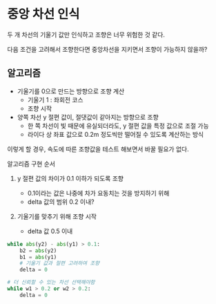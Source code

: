 # 중앙 차선 인식

두 개 차선의 기울기 값만 인식하고 조향은 너무 위험한 것 같다.


다음 조건을 고려해서 조향한다면 중앙차선을 지키면서 조향이 가능하지 않을까?
## 알고리즘
- 기울기를 0으로 만드는 방향으로 조향 계산
    - 기울기 1 : 좌회전 코스
    - 조향 시작
- 양쪽 차선 y 절편 값이, 절댓값이 같아지는 방향으로 조향
    - 한 쪽 차선이 빛 때문에 유실되더라도, y 절편 값을 특정 값으로 조절 가능
    - 라이다 상 좌표 값으로 0.2m 정도씩만 떨어질 수 있도록 계산하는 방식
    

이렇게 할 경우, 속도에 따른 조향값을 테스트 해보면서 바꿀 필요가 없다.



알고리즘 구현 순서
1. y 절편 값의 차이가 0.1 이하가 되도록 조향
    - 0.1이라는 값은 나중에 차가 요동치는 것을 방지하기 위해
    - delta 값의 범위 0.2 이내?

2. 기울기를 맞추기 위해 조향 시작
    - delta 값 0.5 이내

```python
while abs(y2) - abs(y1) > 0.1:
    b2 = abs(y2)
    b1 = abs(y1)
    # 기울기 값과 절편 고려하여 조향
    delta = 0

# 더 신뢰할 수 있는 차선 선택해야함
while w1 > 0.2 or w2 > 0.2:
    delta = 0
```

    
